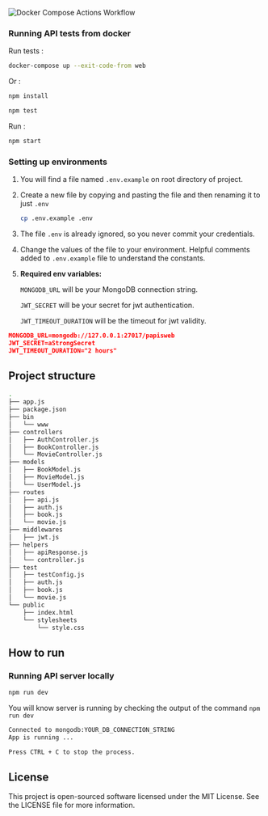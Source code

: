 ![Docker Compose Actions Workflow](https://github.com/blipn/pAPIs/workflows/Docker%20Compose%20Actions%20Workflow/badge.svg)

### Running API tests from docker

Run tests :
```bash
docker-compose up --exit-code-from web
```

Or :
```bash
npm install

npm test
```

Run :
```bash
npm start
```

### Setting up environments

1.  You will find a file named `.env.example` on root directory of project.
2.  Create a new file by copying and pasting the file and then renaming it to just `.env`
    ```bash
    cp .env.example .env
    ```
3.  The file `.env` is already ignored, so you never commit your credentials.
4.  Change the values of the file to your environment. Helpful comments added to `.env.example` file to understand the constants.

5. **Required env variables:**  

    `MONGODB_URL` will be your MongoDB connection string.

    `JWT_SECRET` will be your secret for jwt authentication.

    `JWT_TIMEOUT_DURATION` will be the timeout for jwt validity.

```json
MONGODB_URL=mongodb://127.0.0.1:27017/papisweb
JWT_SECRET=aStrongSecret
JWT_TIMEOUT_DURATION="2 hours"
```

## Project  structure
```sh
.
├── app.js
├── package.json
├── bin
│   └── www
├── controllers
│   ├── AuthController.js
│   ├── BookController.js
│   └── MovieController.js
├── models
│   ├── BookModel.js
│   ├── MovieModel.js
│   └── UserModel.js
├── routes
│   ├── api.js
│   ├── auth.js
│   ├── book.js
│   └── movie.js
├── middlewares
│   ├── jwt.js
├── helpers
│   ├── apiResponse.js
│   └── controller.js
├── test
│   ├── testConfig.js
│   ├── auth.js
│   ├── book.js
│   └── movie.js
└── public
    ├── index.html
    └── stylesheets
        └── style.css
```
## How to run

### Running  API server locally

```bash
npm run dev
```

You will know server is running by checking the output of the command `npm run dev`

```bash
Connected to mongodb:YOUR_DB_CONNECTION_STRING
App is running ...

Press CTRL + C to stop the process.
```

## License

This project is open-sourced software licensed under the MIT License. See the LICENSE file for more information.